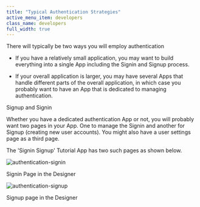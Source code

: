 ```yaml
---
title: "Typical Authentication Strategies"
active_menu_item: developers
class_name: developers
full_width: true
---
```



There will typically be two ways you will employ authentication

 - If you have a relatively small application, you may want to build everything into a single App including the Signin and Signup process.

 - If your overall application is larger, you may have several Apps that handle different parts of the overall application, in which case you probably want to have an App that is dedicated to managing authentication.

Signup and Signin

Whether you have a dedicated authentication App or not, you will probably want two pages in your App. One to manage the Signin and another for Signup (creating new user accounts). You might also have a user settings page as a third page.

The 'Signin Signup' Tutorial App has two such pages as shown below.

![authentication-signin](/img/docs/authentication-signin.zoom84.png)

Signin Page in the Designer

![authentication-signup](/img/docs/authentication-signup.zoom84.png)

Signup page in the Designer

